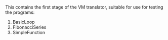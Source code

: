 This contains the first stage of the VM translator, suitable for use for testing the programs:

1. BasicLoop
2. FibonacciSeries
3. SimpleFunction